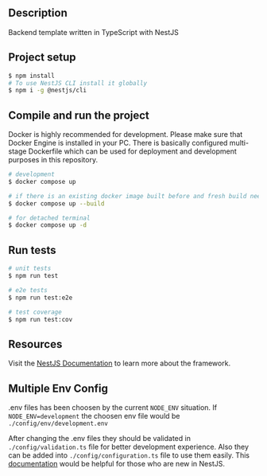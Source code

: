 ## Description

Backend template written in TypeScript with NestJS

## Project setup

```bash
$ npm install
# To use NestJS CLI install it globally
$ npm i -g @nestjs/cli
```

## Compile and run the project
Docker is highly recommended for development. Please make sure that Docker Engine is installed in your PC. There is basically configured multi-stage Dockerfile which can be used for deployment and development purposes in this repository.
```bash
# development
$ docker compose up

# if there is an existing docker image built before and fresh build needed
$ docker compose up --build

# for detached terminal
$ docker compose up -d
```

## Run tests

```bash
# unit tests
$ npm run test

# e2e tests
$ npm run test:e2e

# test coverage
$ npm run test:cov
```

## Resources

Visit the [NestJS Documentation](https://docs.nestjs.com) to learn more about the framework.

## Multiple Env Config
.env files has been choosen by the current `NODE_ENV` situation. If `NODE_ENV=development` the choosen env file would be `./config/env/development.env`

After changing the .env files they should be validated in `./config/validation.ts` file for better development experience. Also they can be added into `./config/configuration.ts` file to use them easily. This [documentation](https://docs.nestjs.com/techniques/configuration) would be helpful for those who are new in NestJS.
